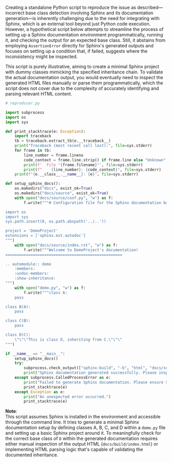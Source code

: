Creating a standalone Python script to reproduce the issue as described—incorrect base class detection involving Sphinx and its documentation generation—is inherently challenging due to the need for integrating with Sphinx, which is an external tool beyond just Python code execution. However, a hypothetical script below attempts to streamline the process of setting up a Sphinx documentation environment programmatically, running it, and checking the output for an expected base class. Still, it abstains from employing `AssertionError` directly for Sphinx's generated outputs and focuses on setting up a condition that, if failed, suggests where the inconsistency might be inspected.

This script is purely illustrative, aiming to create a minimal Sphinx project with dummy classes mimicking the specified inheritance chain. To validate the actual documentation output, you would eventually need to inspect the generated HTML files manually or parse them programmatically, which the script does not cover due to the complexity of accurately identifying and parsing relevant HTML content.

```python
# reproducer.py

import subprocess
import os
import sys

def print_stacktrace(e: Exception):
    import traceback
    tb = traceback.extract_tb(e.__traceback__)
    print("Traceback (most recent call last):", file=sys.stderr)
    for frame in tb:
        line_number = frame.lineno
        code_context = frame.line.strip() if frame.line else "Unknown"
        print(f'  File "{frame.filename}"', file=sys.stderr)
        print(f"    {line_number}: {code_context}", file=sys.stderr)
    print(f"{e.__class__.__name__}: {e}", file=sys.stderr)

def setup_sphinx_docs():
    os.makedirs("docs", exist_ok=True)
    os.makedirs("docs/source", exist_ok=True)
    with open("docs/source/conf.py", "w") as f:
        f.write("""# Configuration file for the Sphinx documentation builder.

import os
import sys
sys.path.insert(0, os.path.abspath('../..'))

project = 'DemoProject'
extensions = ['sphinx.ext.autodoc']
""")
    with open("docs/source/index.rst", "w") as f:
        f.write("""Welcome to DemoProject's documentation!
===================================================

.. automodule:: demo
    :members:
    :undoc-members:
    :show-inheritance:
""")
    with open("demo.py", "w") as f:
        f.write("""class A:
    pass

class B(A):
    pass

class C(B):
    pass

class D(C):
    \"\"\"This is class D, inheriting from C.\"\"\"
""")

if __name__ == "__main__":
    setup_sphinx_docs()
    try:
        subprocess.check_output(["sphinx-build", "-b", "html", "docs/source", "docs/build"], stderr=subprocess.STDOUT)
        print("Sphinx documentation generated successfully. Please inspect the D class documentation manually.")
    except subprocess.CalledProcessError as e:
        print("Failed to generate Sphinx documentation. Please ensure Sphinx is correctly installed and runnable.")
        print_stacktrace(e)
    except Exception as e:
        print("An unexpected error occurred.")
        print_stacktrace(e)
```

**Note**:  
This script assumes Sphinx is installed in the environment and accessible through the command line. It tries to generate a minimal Sphinx documentation setup by defining classes A, B, C, and D within a `demo.py` file and setting up a basic Sphinx project around it. To meaningfully check for the correct base class of `D` within the generated documentation requires either manual inspection of the output HTML (`docs/build/index.html`) or implementing HTML parsing logic that's capable of validating the documented inheritance.